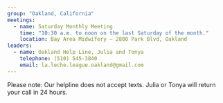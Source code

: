 ```yaml
---
group: "Oakland, California"
meetings:
  - name: Saturday Monthly Meeting
    time: "10:30 a.m. to noon on the last Saturday of the month."
    location: Bay Area Midwifery – 2800 Park Blvd, Oakland
leaders:
  - name: Oakland Help Line, Julia and Tonya
    telephone: (510) 545-3840
    email: la.leche.league.oakland@gmail.com
---
```

Please note: Our helpline does not accept texts. Julia or Tonya will return your call in 24 hours.
